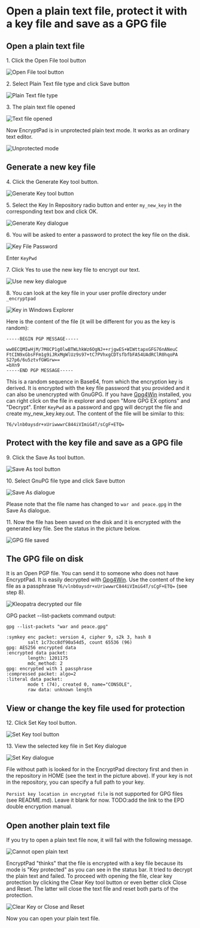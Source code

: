 # Open a plain text file, protect it with a key file and save as a GPG file

## Open a plain text file

1\. Click the Open File tool button

![Open File tool button](images/open_text_file.png)

2\. Select Plain Text file type and click Save button

![Plain Text file type](images/open_file_dialog_text_file.png)

3\. The plain text file opened

![Text file opened](images/text_file_opened.png)

Now EncryptPad is in unprotected plain text mode. It works as an ordinary text editor.

![Unprotected mode](images/unprotected_status.png)

## Generate a new key file

4\. Click the Generate Key tool button.

![Generate Key tool button](images/generate_key_tool_button.png)

5\. Select the Key In Repository radio button and enter `my_new_key` in the corresponding text box and click OK.

![Generate Key dialogue](images/generate_key_dialog.png)

6\. You will be asked to enter a password to protect the key file on the disk.

![Key File Password](images/set_password_for_key.png)

Enter `KeyPwd`

7\. Click Yes to use the new key file to encrypt our text.

![Use new key dialogue](images/use_new_key_dialog.png)

8\. You can look at the key file in your user profile directory under `_encryptpad`

![Key in Windows Explorer](images/key_in_explorer.png)

Here is the content of the file (it will be different for you as the key is random):<br/> 

    -----BEGIN PGP MESSAGE-----
    
    ww0ECQMIwHjM/7M8CP1g0lwBTWLhkWz6OgNJ++rjgwES+WIWttapxGFG76nANeuC
    FtCIN9xGbsFFm1g9iJRxMgWlUz9s97+tC7PVhxgCDTsfbfbFA54UAdRClR0hqoPA
    S27p6/6u5ztvfGWGrw==
    =bXn9
    -----END PGP MESSAGE-----

This is a random sequence in Base64, from which the encryption key is derived. It is encrypted with the key file password that you provided and it can also be unencrypted with GnuGPG. If you have [Gpg4Win](https://www.gpg4win.org/) installed, you can right click on the file in explorer and open "More GPG EX options" and "Decrypt". Enter `KeyPwd` as a password and gpg will decrypt the file and create my_new_key.key.out. The content of the file will be similar to this:

    T6/vlnb0aysdr+xUriwwwrC844iVImiG4T/sCgF+ETQ=

## Protect with the key file and save as a GPG file

9\. Click the Save As tool button.

![Save As tool button](images/save_as_tool_button.png)

10\. Select GnuPG file type and click Save button

![Save As dialogue](images/save_as_dialog.png)

Please note that the file name has changed to `war and peace.gpg` in the Save As dialogue.

11\. Now the file has been saved on the disk and it is encrypted with the generated key file. See the status in the picture below.

![GPG file saved](images/key_protected_status.png)

## The GPG file on disk

It is an Open PGP file. You can send it to someone who does not have EncryptPad. It is easily decrypted with [Gpg4Win](https://www.gpg4win.org/). Use the content of the key file as a passphrase `T6/vlnb0aysdr+xUriwwwrC844iVImiG4T/sCgF+ETQ=` (see step 8).

![Kleopatra decrypted our file](images/kleopatra_decrypted.png)

GPG packet --list-packets command output:

    gpg --list-packets "war and peace.gpg"
    
    :symkey enc packet: version 4, cipher 9, s2k 3, hash 8
            salt 1c73cc8df90a54d5, count 65536 (96)
    gpg: AES256 encrypted data
    :encrypted data packet:
            length: 1201175
            mdc_method: 2
    gpg: encrypted with 1 passphrase
    :compressed packet: algo=2
    :literal data packet:
            mode t (74), created 0, name="CONSOLE",
            raw data: unknown length

## View or change the key file used for protection

12\. Click Set Key tool button.

![Set Key tool button](images/set_key_tool_button.png)

13\. View the selected key file in Set Key dialogue

![Set Key dialogue](images/set_key_dialog.png)

File without path is looked for in the EncryptPad directory first and then in the repository in HOME (see the text in the picture above). If your key is not in the repository, you can specify a full path to your key. 

`Persist key location in encrypted file` is not supported for GPG files (see README.md). Leave it blank for now. TODO:add the link to the EPD double encryption manual.

## Open another plain text file

If you try to open a plain text file now, it will fail with the following message.

![Cannot open plain text](images/open_another_plain_text.png)

EncryptPad "thinks" that the file is encrypted with a key file because its mode is "Key protected" as you can see in the status bar. It tried to decrypt the plain text and failed. To proceed with opening the file, clear key protection by clicking the Clear Key tool button or even better click Close and Reset. The latter will close the text file and reset both parts of the protection.

![Clear Key or Close and Reset](images/clear_key_or_close_and_reset.png)

Now you can open your plain text file.
